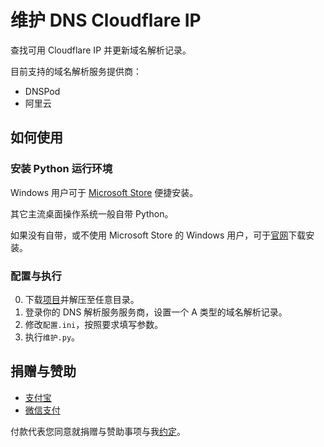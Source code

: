 # 维护 DNS Cloudflare IP
查找可用 Cloudflare IP 并更新域名解析记录。

目前支持的域名解析服务提供商：
* DNSPod
* 阿里云

## 如何使用
### 安装 Python 运行环境
Windows 用户可于 [Microsoft Store](https://www.microsoft.com/zh-cn/p/python-39/9p7qfqmjrfp7) 便捷安装。  

其它主流桌面操作系统一般自带 Python。  

如果没有自带，或不使用 Microsoft Store 的 Windows 用户，可于[官网](https://www.python.org/downloads)下载安装。

### 配置与执行
0. 下载[项目](https://github.com/CrazyBoyFeng/maintain_dns_cloudflare_ip/archive/main.zip)并解压至任意目录。
1. 登录你的 DNS 解析服务服务商，设置一个 A 类型的域名解析记录。
2. 修改`配置.ini`，按照要求填写参数。
3. 执行`维护.py`。

## 捐赠与赞助
* [支付宝](https://user-images.githubusercontent.com/1733254/110204402-bbcabc80-7ead-11eb-8bbc-9be2041214c2.png)
* [微信支付](https://user-images.githubusercontent.com/1733254/110204405-bd948000-7ead-11eb-9c8a-13094e252d7a.png)

付款代表您同意就捐赠与赞助事项与我[约定](https://gist.github.com/CrazyBoyFeng/a53994e5cfb129110c150fb6ea802a87#file-donationandsponsorshipagreement-md)。
